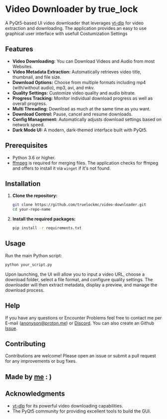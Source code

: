 # Video Downloader by true_lock

A PyQt5-based UI video downloader that leverages [yt-dlp](https://github.com/yt-dlp/yt-dlp) for video extraction and downloading. The application provides an easy to use graphical user interface with usefull Costumization Settings 

## Features

- **Video Downloading:** You can Download Videos and Audio from most Websites.
- **Video Metadata Extraction:** Automatically retrieves video title, thumbnail, and file size.
- **Download Options:** Choose from multiple formats including mp4 (with/without audio), mp3, avi, and mkv.
- **Quality Settings:** Customize video quality and audio bitrate.
- **Progress Tracking:** Monitor individual download progress as well as overall progress.
- **Multi Threading:** Download as much at the same time as you want.
- **Download Control:** Pause, cancel and resume downloads.
- **Config Management:** Automatically adjusts download settings based on network speed.
- **Dark Mode UI:** A modern, dark-themed interface built with PyQt5.

## Prerequisites

- Python 3.6 or higher.
- [ffmpeg](https://ffmpeg.org/) is required for merging files. The application checks for ffmpeg and offers to install it via `winget` if it's not found.

## Installation

1. **Clone the repository:**
   ```bash
   git clone https://github.com/truelockmc/video-downloader.git
   cd your-repo-name
   ```

2. **Install the required packages:**
   ```bash
   pip install -r requirements.txt
   ```

## Usage

Run the main Python script:
```bash
python your_script.py
```
Upon launching, the UI will allow you to input a video URL, choose a download folder, select a file format, and configure quality settings. The downloader will then extract metadata, display a preview, and manage the download process.

## Help

If you have any questions or Encounter Problems feel free to contact me per E-mail (anonyson@proton.me) or [Discord](https://discord.com/invite/wDESTYeZy9).
You can also create an Github [Issue](https://github.com/truelockmc/video-downloader/issues/new).

## Contributing

Contributions are welcome! Please open an issue or submit a pull request for any improvements or bug fixes.

## Made by [me](https://github.com/truelockmc) : )

## Acknowledgments

- [yt-dlp](https://github.com/yt-dlp/yt-dlp) for its powerful video downloading capabilities.
- The PyQt5 community for providing excellent tools to build the GUI.
